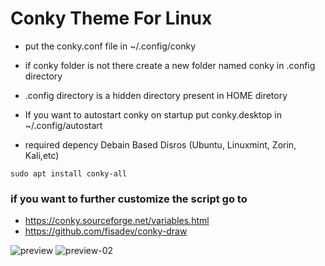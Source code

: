 # Conky Theme For Linux

* put the conky.conf file in ~/.config/conky

* if conky folder is not there create a new folder named conky in .config directory

* .config directory is a hidden directory present in HOME diretory

* If you want to autostart conky on startup put conky.desktop in ~/.config/autostart


* required depency Debain Based Disros (Ubuntu, Linuxmint, Zorin, Kali,etc)

```
sudo apt install conky-all
```
### if you want to further customize the script go to
* https://conky.sourceforge.net/variables.html
* https://github.com/fisadev/conky-draw

![preview](https://user-images.githubusercontent.com/76923011/194838201-80ed44cd-2450-4bf3-a96d-c9fb9902d301.png)
![preview-02](https://user-images.githubusercontent.com/76923011/194838536-06e0c5cb-d156-4338-923a-7e32e05bb5c4.png)




